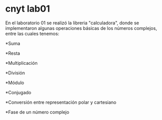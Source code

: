 # cnyt lab01
En el laboratorio 01 se realizó la libreria "calculadora", donde se implementaron algunas operaciones básicas de los números complejos,
entre las cuales tenemos:
  
  *Suma
  
  *Resta
  
  *Multiplicación
  
  *División
  
  *Módulo
  
  *Conjugado
  
  *Conversión entre representación polar y cartesiano
  
  *Fase de un número complejo
